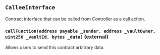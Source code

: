 ## `CalleeInterface`

Contract interface that can be called from Controller as a call action.

### `callFunction(address payable _sender, address _vaultOwner, uint256 _vaultId, bytes _data)` (external)

Allows users to send this contract arbitrary data.
